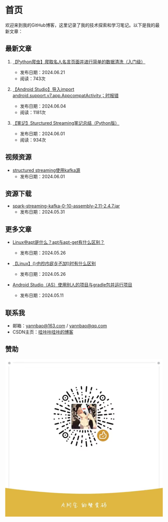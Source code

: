# 首页

欢迎来到我的GitHub博客，这里记录了我的技术探索和学习笔记。以下是我的最新文章：

## 最新文章

1. [【Python爬虫】爬取名人名言页面并进行简单的数据清洗（入门级）](https://blog.csdn.net/qq_67822268)
   - 发布日期：2024.06.21
   - 阅读：743次

2. [【Android Studio】导入import android.support.v7.app.AppcompatActivity；时报错](https://blog.csdn.net/qq_67822268)
   - 发布日期：2024.06.04
   - 阅读：1181次

3. [【笔记】Sturctured Streaming笔记总结（Python版）](https://blog.csdn.net/qq_67822268)
   - 发布日期：2024.06.01
   - 阅读：934次

## 视频资源

- [structured streaming使用kafka源](https://blog.csdn.net/qq_67822268)
  - 发布日期：2024.06.01

## 资源下载

- [spark-streaming-kafka-0-10-assembly-2.11-2.4.7.jar](https://blog.csdn.net/qq_67822268)
  - 发布日期：2024.05.31

## 更多文章

- [Linux中apt是什么？apt与apt-get有什么区别？](https://blog.csdn.net/qq_67822268)
  - 发布日期：2024.05.26

- [【Linux】$()中的内容与不加$()时有什么区别](https://blog.csdn.net/qq_67822268)
  - 发布日期：2024.05.26

- [Android Studio（AS）使用别人的项目与gradle包并运行项目](https://blog.csdn.net/qq_67822268)
  - 发布日期：2024.05.11

## 联系我

- 邮箱：yannbao@163.com  /  yannbao@qq.com
- CSDN主页：[哇咔咔哇咔的博客](https://blog.csdn.net/qq_67822268)
## 赞助
![赞赏码](images/赞赏码.jpg "赞赏码")
